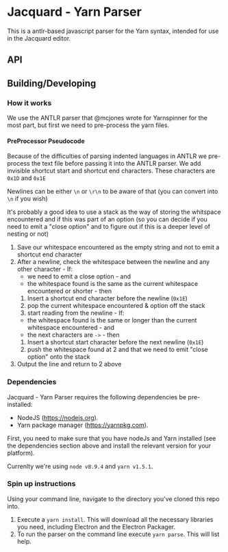 # Jacquard - Yarn Parser

This is a antlr-based javascript parser for the Yarn syntax, intended for use in the Jacquard editor.

## API


## Building/Developing

### How it works

We use the ANTLR parser that @mcjones wrote for Yarnspinner for the most part, but first we need to pre-process the yarn files.

#### PreProcessor Pseudocode

Because of the difficulties of parsing indented languages in ANTLR we pre-process the text file before passing it into the ANTLR parser. We add invisible shortcut start and shortcut end characters. These characters are `0x1D` and `0x1E`

Newlines can be either `\n` or `\r\n` to be aware of that (you can convert into `\n` if you wish)

It's probably a good idea to use a stack as the way of storing the whitspace encountered and if this was part of an option (so you can decide if you need to emit a "close option" and to figure out if this is a deeper level of nesting or not)

  1. Save our whitespace encountered as the empty string and not to emit a shortcut end character
  2. After a newline, check the whitespace between the newline and any other character
    - If:
        - we need to emit a close option 
    - and
        - the whitespace found is the same as the current whitespace encountered or shorter
    - then
        1. Insert a shortcut end character before the newline (`0x1E`)
        2. pop the current whitespace encountered & option off the stack
        3. start reading from the newline
    - If:
        - the whitespace found is the same or longer than the current whitespace encountered
    - and 
        - the next characters are `->`
    - then
        1. Insert a shortcut start character before the next newline (`0x1E`)
        2. push the whitespace found at 2 and that we need to emit "close option" onto the stack
  3. Output the line and return to 2 above


### Dependencies

Jacquard - Yarn Parser requires the following dependencies be pre-installed:

* NodeJS (https://nodejs.org).
* Yarn package manager (https://yarnpkg.com).

First, you need to make sure that you have nodeJs and Yarn installed (see the dependencies section above and install the relevant version for your platform).

Currenlty we're using `node v8.9.4` and `yarn v1.5.1`.

### Spin up instructions

Using your command line, navigate to the directory you've cloned this repo into.

  1. Execute a `yarn install`. This will download all the necessary libraries you need, including Electron and the Electron Packager.
  2. To run the parser on the command line execute `yarn parse`. This will list help.